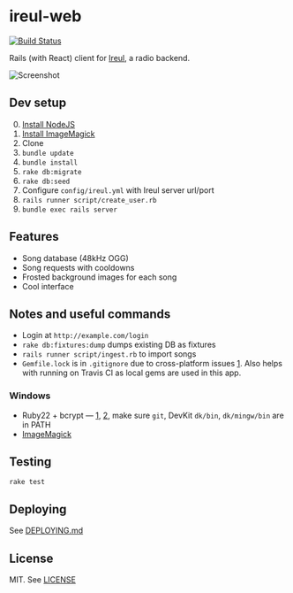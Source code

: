 # ireul-web

[![Build Status](https://travis-ci.org/gyng/ireul-web.svg)](https://travis-ci.org/gyng/ireul-web)

Rails (with React) client for [Ireul](https://github.com/infinityb/ireul/), a radio backend.

![Screenshot](http://i.imgur.com/SgSDlBG.png)

## Dev setup
0. [Install NodeJS](https://nodejs.org/en/download/)
1. [Install ImageMagick](http://www.imagemagick.org/index.php)
2. Clone
3. `bundle update`
4. `bundle install`
5. `rake db:migrate`
6. `rake db:seed`
7. Configure `config/ireul.yml` with Ireul server url/port
8. `rails runner script/create_user.rb`
9. `bundle exec rails server`

## Features
* Song database (48kHz OGG)
* Song requests with cooldowns
* Frosted background images for each song
* Cool interface

## Notes and useful commands
* Login at `http://example.com/login`
* `rake db:fixtures:dump` dumps existing DB as fixtures
* `rails runner script/ingest.rb` to import songs
* `Gemfile.lock` is in `.gitignore` due to cross-platform issues [1](https://github.com/bundler/bundler-features/issues/4). Also helps with running on Travis CI as local gems are used in this app.

### Windows
* Ruby22 + bcrypt — [1](https://github.com/codahale/bcrypt-ruby/issues/116), [2](https://www.alib.jp/entries/bcrypt_ext_load_error_on_ruby21x), make sure `git`, DevKit `dk/bin`, `dk/mingw/bin` are in PATH
* [ImageMagick](http://www.imagemagick.org/script/binary-releases.php#windows)

## Testing
`rake test`

## Deploying
See [DEPLOYING.md](DEPLOYING.md)

## License
MIT. See [LICENSE](LICENSE)
